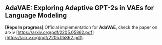 ## AdaVAE: Exploring Adaptive GPT-2s in VAEs for Language Modeling

**[Repo In progress]** Official implementation for **AdaVAE**, check the paper on arxiv [https://arxiv.org/pdf/2205.05862.pdf](https://arxiv.org/pdf/2205.05862.pdf).

